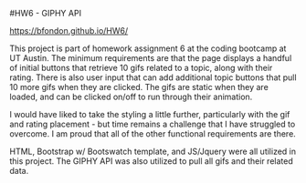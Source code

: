 #HW6 - GIPHY API

https://bfondon.github.io/HW6/

This project is part of homework assignment 6 at the coding bootcamp at UT Austin. The minimum requirements are that the page displays a handful of initial buttons that retrieve 10 gifs related to a topic, along with their rating. There is also user input that can add additional topic buttons that pull 10 more gifs when they are clicked. The gifs are static when they are loaded, and can be clicked on/off to run through their animation.

I would have liked to take the styling a little further, particularly with the gif and rating placement - but time remains a challenge that I have struggled to overcome. I am proud that all of the other functional requirements are there.

HTML, Bootstrap w/ Bootswatch template, and JS/Jquery were all utilized in this project. The GIPHY API was also utilized to pull all gifs and their related data.
